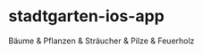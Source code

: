 stadtgarten-ios-app
===================

Bäume &amp; Pflanzen &amp; Sträucher &amp; Pilze &amp; Feuerholz
